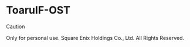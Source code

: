 ﻿# ToaruIF-OST

> [!CAUTION]
> Only for personal use. Square Enix Holdings Co., Ltd. All Rights Reserved.

